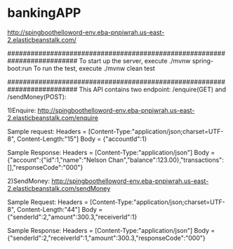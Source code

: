 # bankingAPP


http://spingboothelloword-env.eba-pnpiwrah.us-east-2.elasticbeanstalk.com/
 
 ##########################################################################
 To start up the server, execute ./mvnw spring-boot:run
 To run the test, execute ./mvnw clean test

 ##########################################################################
 This API contains two endpoint: /enquire(GET) and /sendMoney(POST):
 
 1)Enquire:
 http://spingboothelloword-env.eba-pnpiwrah.us-east-2.elasticbeanstalk.com/enquire
 
 Sample request:
          Headers = [Content-Type:"application/json;charset=UTF-8", Content-Length:"15"]
             Body = {"accountId":1}

Sample Response:
        Headers = [Content-Type:"application/json"]
             Body = {"account":{"id":1,"name":"Nelson Chan","balance":123.00},"transactions":[],"responseCode":"000"}

 
 2)SendMoney:
 http://spingboothelloword-env.eba-pnpiwrah.us-east-2.elasticbeanstalk.com/sendMoney
 
 Sample Request:
          Headers = [Content-Type:"application/json;charset=UTF-8", Content-Length:"44"]
             Body = {"senderId":2,"amount":300.3,"receiverId":1}
             
 Sample Response:
           Headers = [Content-Type:"application/json"]
            Body = {"senderId":2,"receiverId":1,"amount":300.3,"responseCode":"000"}
 
 
 
 
 
 
 
